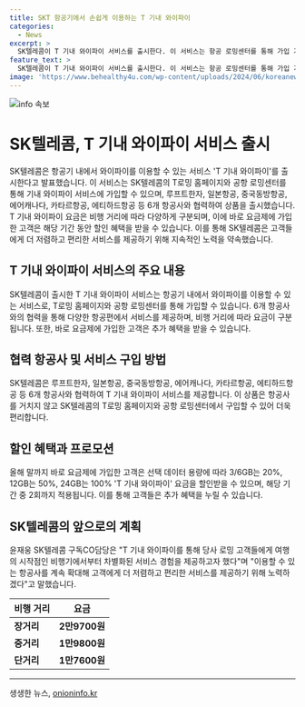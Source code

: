 ```yaml
---
title: SKT 항공기에서 손쉽게 이용하는 T 기내 와이파이
categories:
  - News
excerpt: >
  SK텔레콤이 T 기내 와이파이 서비스를 출시한다. 이 서비스는 항공 로밍센터를 통해 가입 가능하며, 루프트한자, 일본항공, 카타르항공 등 6개 항공사와 협력한다. 요금은 비행 거리에 따라 다르며, 바로 요금제 가입자에게 할인 혜택도 제공된다. SK텔레콤은 고객들에게 차별화된 서비스를 제공하고자 항공사 협력을 확대할 계획이며, 이에 대해 구독CO담당은 기대를 표현했다. (글자 수: 150)
feature_text: >
  SK텔레콤이 T 기내 와이파이 서비스를 출시한다. 이 서비스는 항공 로밍센터를 통해 가입 가능하며, 루프트한자, 일본항공, 카타르항공 등 6개 항공사와 협력한다. 요금은 비행 거리에 따라 다르며, 바로 요금제 가입자에게 할인 혜택도 제공된다. SK텔레콤은 고객들에게 차별화된 서비스를 제공하고자 항공사 협력을 확대할 계획이며, 이에 대해 구독CO담당은 기대를 표현했다. (글자 수: 150)
image: 'https://www.behealthy4u.com/wp-content/uploads/2024/06/koreanews.jpg'
---
```


<p><img src="https://www.behealthy4u.com/wp-content/uploads/2024/06/koreanews.jpg" alt="info 속보" /></p>

<h1>SK텔레콤, T 기내 와이파이 서비스 출시</h1>

<p>SK텔레콤은 항공기 내에서 와이파이를 이용할 수 있는 서비스 'T 기내 와이파이'를 출시한다고 발표했습니다. 이 서비스는 SK텔레콤의 T로밍 홈페이지와 공항 로밍센터를 통해 기내 와이파이 서비스에 가입할 수 있으며, 루프트한자, 일본항공, 중국동방항공, 에어캐나다, 카타르항공, 에티하드항공 등 6개 항공사와 협력하여 상품을 출시했습니다. T 기내 와이파이 요금은 비행 거리에 따라 다양하게 구분되며, 이에 바로 요금제에 가입한 고객은 해당 기간 동안 할인 혜택을 받을 수 있습니다. 이를 통해 SK텔레콤은 고객들에게 더 저렴하고 편리한 서비스를 제공하기 위해 지속적인 노력을 약속했습니다.</p>

<h2>T 기내 와이파이 서비스의 주요 내용</h2>

<p data-ke-size="size16">SK텔레콤이 출시한 T 기내 와이파이 서비스는 항공기 내에서 와이파이를 이용할 수 있는 서비스로, T로밍 홈페이지와 공항 로밍센터를 통해 가입할 수 있습니다. 6개 항공사와의 협력을 통해 다양한 항공편에서 서비스를 제공하며, 비행 거리에 따라 요금이 구분됩니다. 또한, 바로 요금제에 가입한 고객은 추가 혜택을 받을 수 있습니다.</p>

<h2>협력 항공사 및 서비스 구입 방법</h2>

<p data-ke-size="size16">SK텔레콤은 루프트한자, 일본항공, 중국동방항공, 에어캐나다, 카타르항공, 에티하드항공 등 6개 항공사와 협력하여 T 기내 와이파이 서비스를 제공합니다. 이 상품은 항공사를 거치지 않고 SK텔레콤의 T로밍 홈페이지와 공항 로밍센터에서 구입할 수 있어 더욱 편리합니다.</p>

<h2>할인 혜택과 프로모션</h2>

<p data-ke-size="size16">올해 말까지 바로 요금제에 가입한 고객은 선택 데이터 용량에 따라 3/6GB는 20%, 12GB는 50%, 24GB는 100% 'T 기내 와이파이' 요금을 할인받을 수 있으며, 해당 기간 중 2회까지 적용됩니다. 이를 통해 고객들은 추가 혜택을 누릴 수 있습니다.</p>

<h2>SK텔레콤의 앞으로의 계획</h2>

<p data-ke-size="size16">윤재웅 SK텔레콤 구독CO담당은 "T 기내 와이파이를 통해 당사 로밍 고객들에게 여행의 시작점인 비행기에서부터 차별화된 서비스 경험을 제공하고자 했다"며 "이용할 수 있는 항공사를 계속 확대해 고객에게 더 저렴하고 편리한 서비스를 제공하기 위해 노력하겠다"고 말했습니다.</p>

<table>
    <thead>
        <tr>
            <th>비행 거리</th>
            <th>요금</th>
        </tr>
    </thead>
    <tbody>
        <tr>
            <td><b>장거리</b></td>
            <td style="text-align: center; height: 17px;"><b>2만9700원</b></td>
        </tr>
        <tr>
            <td><b>중거리</b></td>
            <td style="text-align: center; height: 17px;"><b>1만9800원</b></td>
        </tr>
        <tr>
            <td><b>단거리</b></td>
            <td style="text-align: center; height: 17px;"><b>1만7600원</b></td>
        </tr>
    </tbody>
</table>

<p><hr></p>
생생한 뉴스, <a href="https://onioninfo.kr" rel="dofollow">onioninfo.kr</a>


